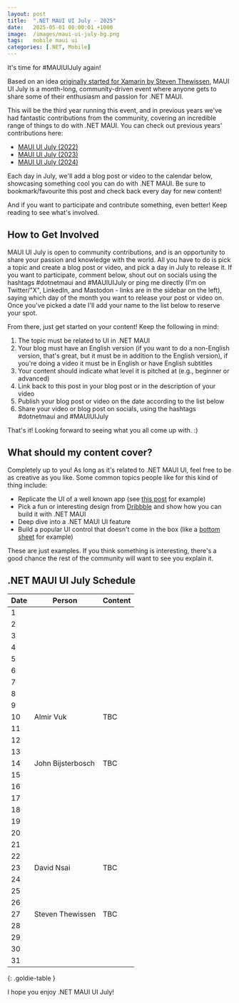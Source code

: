 ```yaml
---
layout: post
title:  ".NET MAUI UI July - 2025"
date:   2025-05-01 00:00:01 +1000
image:  /images/maui-ui-july-bg.png
tags:   mobile maui ui
categories: [.NET, Mobile]
---
```


It's time for #MAUIUIJuly again!

Based on an idea [originally started for Xamarin by Steven Thewissen](https://thewissen.io/introducing-xamarin-ui-july/), MAUI UI July is a month-long, community-driven event where anyone gets to share some of their enthusiasm and passion for .NET MAUI.

This will be the third year running this event, and in previous years we've had fantastic contributions from the community, covering an incredible range of things to do with .NET MAUI. You can check out previous years' contributions here:

* [MAUI UI July (2022)](/posts/maui-ui-july)
* [MAUI UI July (2023)](/posts/maui-ui-july-23)
* [MAUI UI July (2024)](/posts/mauiuijuly-24/)

Each day in July, we'll add a blog post or video to the calendar below, showcasing something cool you can do with .NET MAUI. Be sure to bookmark/favourite this post and check back every day for new content!

And if you want to participate and contribute something, even better! Keep reading to see what's involved.

## How to Get Involved

MAUI UI July is open to community contributions, and is an opportunity to share your passion and knowledge with the world. All you have to do is pick a topic and create a blog post or video, and pick a day in July to release it. If you want to participate, comment below, shout out on socials using the hashtags #dotnetmaui and #MAUIUIJuly or ping me directly (I'm on Twitter/"X", LinkedIn, and Mastodon - links are in the sidebar on the left), saying which day of the month you want to release your post or video on. Once you've picked a date I'll add your name to the list below to reserve your spot.

From there, just get started on your content! Keep the following in mind:

1. The topic must be related to UI in .NET MAUI
2. Your blog must have an English version (if you want to do a non-English version, that's great, but it must be in addition to the English version), if you're doing a video it must be in English or have English subtitles
3. Your content should indicate what level it is pitched at (e.g., beginner or advanced)
4. Link back to this post in your blog post or in the description of your video
5. Publish your blog post or video on the date according to the list below
6. Share your video or blog post on socials, using the hashtags #dotnetmaui and #MAUIUIJuly

That's it! Looking forward to seeing what you all come up with. :)

## What should my content cover?

Completely up to you! As long as it's related to .NET MAUI UI, feel free to be as creative as you like. Some common topics people like for this kind of thing include:

* Replicate the UI of a well known app (see [this post](/posts/outlook-clone) for example)
* Pick a fun or interesting design from [Dribbble](https://dribbble.com) and show how you can build it with .NET MAUI
* Deep dive into a .NET MAUI UI feature
* Build a popular UI control that doesn't come in the box (like a [bottom sheet](https://blogs.xgenoapps.com/post/2022/07/23/maui-bottom-sheet) for example)

These are just examples. If you think something is interesting, there's a good chance the rest of the community will want to see you explain it.


## .NET MAUI UI July Schedule

| Date | Person            | Content |
| ---- | ----------------- | ------- |
| 1    |                   |         |
| 2    |                   |         |
| 3    |                   |         |
| 4    |                   |         |
| 5    |                   |         |
| 6    |                   |         |
| 7    |                   |         |
| 8    |                   |         |
| 9    |                   |         |
| 10   | Almir Vuk         | TBC     |
| 11   |                   |         |
| 12   |                   |         |
| 13   |                   |         |
| 14   | John Bijsterbosch | TBC     |
| 15   |                   |         |
| 16   |                   |         |
| 17   |                   |         |
| 18   |                   |         |
| 19   |                   |         |
| 20   |                   |         |
| 21   |                   |         |
| 22   |                   |         |
| 23   | David Nsai        | TBC     |
| 24   |                   |         |
| 25   |                   |         |
| 26   |                   |         |
| 27   | Steven Thewissen  | TBC     |
| 28   |                   |         |
| 29   |                   |         |
| 30   |                   |         |
| 31   |                   |         |

{: .goldie-table }

I hope you enjoy .NET MAUI UI July!
